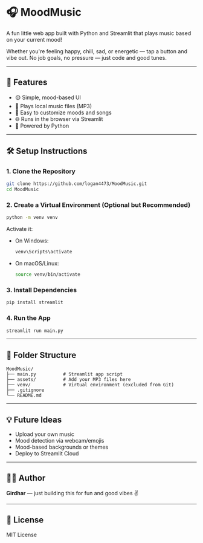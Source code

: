 # 🎧 MoodMusic

A fun little web app built with Python and Streamlit that plays music based on your current mood!

Whether you're feeling happy, chill, sad, or energetic — tap a button and vibe out. No job goals, no pressure — just code and good tunes.

---

## 🚀 Features

- 🟡 Simple, mood-based UI
- 🎵 Plays local music files (MP3)
- 🎨 Easy to customize moods and songs
- 🌐 Runs in the browser via Streamlit
- 🐍 Powered by Python

---

## 🛠️ Setup Instructions

### 1. Clone the Repository

```bash
git clone https://github.com/logan4473/MoodMusic.git
cd MoodMusic
```

### 2. Create a Virtual Environment (Optional but Recommended)

```bash
python -m venv venv
```

Activate it:

- On Windows:
  ```bash
  venv\Scripts\activate
  ```
- On macOS/Linux:
  ```bash
  source venv/bin/activate
  ```

### 3. Install Dependencies

```bash
pip install streamlit
```

### 4. Run the App

```bash
streamlit run main.py
```

---

## 📂 Folder Structure

```text
MoodMusic/
├── main.py          # Streamlit app script
├── assets/          # Add your MP3 files here
├── venv/            # Virtual environment (excluded from Git)
├── .gitignore
└── README.md
```

---

## 💡 Future Ideas

- Upload your own music
- Mood detection via webcam/emojis
- Mood-based backgrounds or themes
- Deploy to Streamlit Cloud

---

## 🧑‍💻 Author

**Girdhar** — just building this for fun and good vibes ✌️

---

## 📝 License

MIT License
